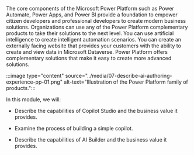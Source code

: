 The core components of the Microsoft Power Platform such as Power Automate, Power Apps, and Power BI provide a foundation to empower citizen developers and professional developers to create modern business solutions. Organizations can use any of the Power Platform complementary products to take their solutions to the next level. You can use artificial intelligence to create intelligent automation scenarios. You can create an externally facing website that provides your customers with the ability to create and view data in Microsoft Dataverse. Power Platform offers complementary solutions that make it easy to create more advanced solutions.

:::image type="content" source="../media/07-describe-ai-authoring-experience-pp-01.png" alt-text="Illustration of the Power Platform family of products.":::

In this module, we will:

- Describe the capabilities of Copilot Studio and the business value it provides.

- Examine the process of building a simple copilot.

- Describe the capabilities of AI Builder and the business value it provides.